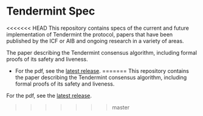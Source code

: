 # Tendermint Spec

<<<<<<< HEAD
This repository contains specs of the current and future implementation of Tendermint the protocol, papers that have been published by the ICF or AIB and ongoing research in a variety of areas.

The paper describing the Tendermint consensus algorithm, including formal proofs of its safety and liveness.

- For the pdf, see the [latest release](https://github.com/tendermint/spec/releases).
=======
This repository contains the paper describing the Tendermint consensus
algorithm, including formal proofs of its safety and liveness.

For the pdf, see the [latest
release](https://github.com/tendermint/spec/releases).
>>>>>>> master
